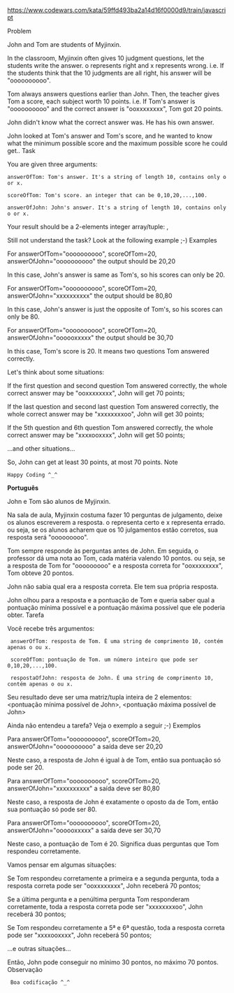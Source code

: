 https://www.codewars.com/kata/59ffd493ba2a14d16f0000d9/train/javascript

Problem

John and Tom are students of Myjinxin.

In the classroom, Myjinxin often gives 10 judgment questions, let the students write the answer. o represents right and x represents wrong. i.e. If the students think that the 10 judgments are all right, his answer will be "oooooooooo".

Tom always answers questions earlier than John. Then, the teacher gives Tom a score, each subject worth 10 points. i.e. If Tom's answer is "oooooooooo" and the correct answer is "ooxxxxxxxx", Tom got 20 points.

John didn't know what the correct answer was. He has his own answer.

John looked at Tom's answer and Tom's score, and he wanted to know what the minimum possible score and the maximum possible score he could get..
Task

You are given three arguments:

    answerOfTom: Tom's answer. It's a string of length 10, contains only o or x.

    scoreOfTom: Tom's score. an integer that can be 0,10,20,...,100.

    answerOfJohn: John's answer. It's a string of length 10, contains only o or x.

Your result should be a 2-elements integer array/tuple: <minimum possible score of John>, <maximum possible score of John>

Still not understand the task? Look at the following example ;-)
Examples

For answerOfTom="oooooooooo", scoreOfTom=20, answerOfJohn="oooooooooo" the output should be 20,20

In this case, John's answer is same as Tom's, so his scores can only be 20.

For answerOfTom="oooooooooo", scoreOfTom=20, answerOfJohn="xxxxxxxxxx" the output should be 80,80

In this case, John's answer is just the opposite of Tom's, so his scores can only be 80.

For answerOfTom="oooooooooo", scoreOfTom=20, answerOfJohn="oooooxxxxx" the output should be 30,70

In this case, Tom's score is 20. It means two questions Tom answered correctly.

Let's think about some situations:

If the first question and second question Tom answered correctly, the whole correct answer may be "ooxxxxxxxx", John will get 70 points;

If the last question and second last question Tom answered correctly, the whole correct answer may be "xxxxxxxxoo", John will get 30 points;

If the 5th question and 6th question Tom answered correctly, the whole correct answer may be "xxxxooxxxx", John will get 50 points;

...and other situations...

So, John can get at least 30 points, at most 70 points.
Note

    Happy Coding ^_^

**Português**

John e Tom são alunos de Myjinxin.

Na sala de aula, Myjinxin costuma fazer 10 perguntas de julgamento, deixe os alunos escreverem a resposta. o representa certo e x representa errado. ou seja, se os alunos acharem que os 10 julgamentos estão corretos, sua resposta será "ooooooooo".

Tom sempre responde às perguntas antes de John. Em seguida, o professor dá uma nota ao Tom, cada matéria valendo 10 pontos. ou seja, se a resposta de Tom for "ooooooooo" e a resposta correta for "ooxxxxxxxx", Tom obteve 20 pontos.

John não sabia qual era a resposta correta. Ele tem sua própria resposta.

John olhou para a resposta e a pontuação de Tom e queria saber qual a pontuação mínima possível e a pontuação máxima possível que ele poderia obter.
Tarefa

Você recebe três argumentos:

     answerOfTom: resposta de Tom. É uma string de comprimento 10, contém apenas o ou x.

     scoreOfTom: pontuação de Tom. um número inteiro que pode ser 0,10,20,...,100.

     respostaOfJohn: resposta de John. É uma string de comprimento 10, contém apenas o ou x.

Seu resultado deve ser uma matriz/tupla inteira de 2 elementos: <pontuação mínima possível de John>, <pontuação máxima possível de John>

Ainda não entendeu a tarefa? Veja o exemplo a seguir ;-)
Exemplos

Para answerOfTom="oooooooooo", scoreOfTom=20, answerOfJohn="oooooooooo" a saída deve ser 20,20

Neste caso, a resposta de John é igual à de Tom, então sua pontuação só pode ser 20.

Para answerOfTom="oooooooooo", scoreOfTom=20, answerOfJohn="xxxxxxxxxx" a saída deve ser 80,80

Neste caso, a resposta de John é exatamente o oposto da de Tom, então sua pontuação só pode ser 80.

Para answerOfTom="oooooooooo", scoreOfTom=20, answerOfJohn="oooooxxxxx" a saída deve ser 30,70

Neste caso, a pontuação de Tom é 20. Significa duas perguntas que Tom respondeu corretamente.

Vamos pensar em algumas situações:

Se Tom respondeu corretamente a primeira e a segunda pergunta, toda a resposta correta pode ser "ooxxxxxxxx", John receberá 70 pontos;

Se a última pergunta e a penúltima pergunta Tom responderam corretamente, toda a resposta correta pode ser "xxxxxxxxoo", John receberá 30 pontos;

Se Tom respondeu corretamente a 5ª e 6ª questão, toda a resposta correta pode ser "xxxxooxxxx", John receberá 50 pontos;

...e outras situações...

Então, John pode conseguir no mínimo 30 pontos, no máximo 70 pontos.
Observação

     Boa codificação ^_^

